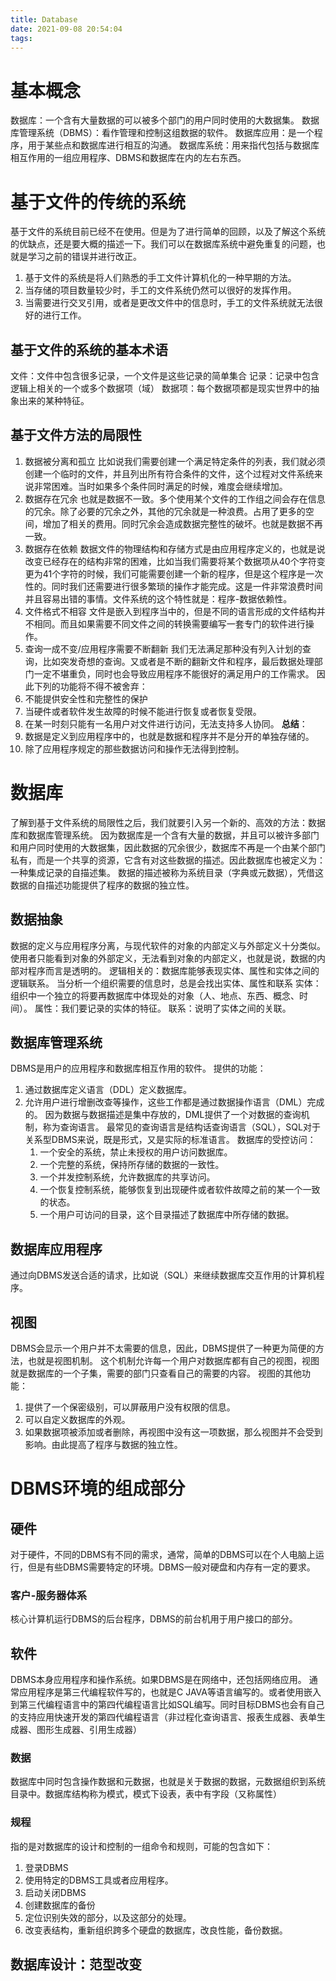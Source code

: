 ```yaml
---
title: Database
date: 2021-09-08 20:54:04
tags:
---
```

# 基本概念
数据库：一个含有大量数据的可以被多个部门的用户同时使用的大数据集。
数据库管理系统（DBMS）：看作管理和控制这组数据的软件。
数据库应用：是一个程序，用于某些点和数据库进行相互的沟通。
数据库系统：用来指代包括与数据库相互作用的一组应用程序、DBMS和数据库在内的左右东西。
# 基于文件的传统的系统
基于文件的系统目前已经不在使用。但是为了进行简单的回顾，以及了解这个系统的优缺点，还是要大概的描述一下。我们可以在数据库系统中避免重复的问题，也就是学习之前的错误并进行改正。
1. 基于文件的系统是将人们熟悉的手工文件计算机化的一种早期的方法。
2. 当存储的项目数量较少时，手工的文件系统仍然可以很好的发挥作用。
3. 当需要进行交叉引用，或者是更改文件中的信息时，手工的文件系统就无法很好的进行工作。
## 基于文件的系统的基本术语
文件：文件中包含很多记录，一个文件是这些记录的简单集合
记录：记录中包含逻辑上相关的一个或多个数据项（域）
数据项：每个数据项都是现实世界中的抽象出来的某种特征。
## 基于文件方法的局限性
1. 数据被分离和孤立
比如说我们需要创建一个满足特定条件的列表，我们就必须创建一个临时的文件，并且列出所有符合条件的文件，这个过程对文件系统来说非常困难。当时如果多个条件同时满足的时候，难度会继续增加。
2. 数据存在冗余
也就是数据不一致。多个使用某个文件的工作组之间会存在信息的冗余。除了必要的冗余之外，其他的冗余就是一种浪费。占用了更多的空间，增加了相关的费用。同时冗余会造成数据完整性的破坏。也就是数据不再一致。
3. 数据存在依赖
数据文件的物理结构和存储方式是由应用程序定义的，也就是说改变已经存在的结构非常的困难，比如当我们需要将某个数据项从40个字符变更为41个字符的时候，我们可能需要创建一个新的程序，但是这个程序是一次性的。同时我们还需要进行很多繁琐的操作才能完成。这是一件非常浪费时间并且容易出错的事情。文件系统的这个特性就是：程序-数据依赖性。
4. 文件格式不相容
文件是嵌入到程序当中的，但是不同的语言形成的文件结构并不相同。而且如果需要不同文件之间的转换需要编写一套专门的软件进行操作。
5. 查询一成不变/应用程序需要不断翻新
我们无法满足那种没有列入计划的查询，比如突发奇想的查询。又或者是不断的翻新文件和程序，最后数据处理部门一定不堪重负，同时也会导致应用程序不能很好的满足用户的工作需求。
因此下列的功能将不得不被舍弃：
  1. 不能提供安全性和完整性的保护
  2. 当硬件或者软件发生故障的时候不能进行恢复或者恢复受限。
  3. 在某一时刻只能有一名用户对文件进行访问，无法支持多人协同。
**总结**：
1. 数据是定义到应用程序中的，也就是数据和程序并不是分开的单独存储的。
2. 除了应用程序规定的那些数据访问和操作无法得到控制。
# 数据库
了解到基于文件系统的局限性之后，我们就要引入另一个新的、高效的方法：数据库和数据库管理系统。
因为数据库是一个含有大量的数据，并且可以被许多部门和用户同时使用的大数据集，因此数据的冗余很少，数据库不再是一个由某个部门私有，而是一个共享的资源，它含有对这些数据的描述。因此数据库也被定义为：一种集成记录的自描述集。
数据的描述被称为系统目录（字典或元数据），凭借这数据的自描述功能提供了程序的数据的独立性。
## 数据抽象
数据的定义与应用程序分离，与现代软件的对象的内部定义与外部定义十分类似。使用者只能看到对象的外部定义，无法看到对象的内部定义，也就是说，数据的内部对程序而言是透明的。
逻辑相关的：数据库能够表现实体、属性和实体之间的逻辑联系。
当分析一个组织需要的信息时，总是会找出实体、属性和联系
实体：组织中一个独立的将要再数据库中体现处的对象（人、地点、东西、概念、时间）。
属性：我们要记录的实体的特征。
联系：说明了实体之间的关联。
## 数据库管理系统
DBMS是用户的应用程序和数据库相互作用的软件。
提供的功能：
1. 通过数据库定义语言（DDL）定义数据库。
2. 允许用户进行增删改查等操作，这些工作都是通过数据操作语言（DML）完成的。
	因为数据与数据描述是集中存放的，DML提供了一个对数据的查询机制，称为查询语言。
	最常见的查询语言是结构话查询语言（SQL），SQL对于关系型DBMS来说，既是形式，又是实际的标准语言。
	数据库的受控访问：
	1. 一个安全的系统，禁止未授权的用户访问数据库。
	2. 一个完整的系统，保持所存储的数据的一致性。
	3. 一个并发控制系统，允许数据库的共享访问。
	4. 一个恢复控制系统，能够恢复到出现硬件或者软件故障之前的某一个一致的状态。
	5. 一个用户可访问的目录，这个目录描述了数据库中所存储的数据。
## 数据库应用程序
通过向DBMS发送合适的请求，比如说（SQL）来继续数据库交互作用的计算机程序。
## 视图
DBMS会显示一个用户并不太需要的信息，因此，DBMS提供了一种更为简便的方法，也就是视图机制。
这个机制允许每一个用户对数据库都有自己的视图，视图就是数据库的一个子集，需要的部门只查看自己的需要的内容。
视图的其他功能：
1. 提供了一个保密级别，可以屏蔽用户没有权限的信息。
2. 可以自定义数据库的外观。
3. 如果数据项被添加或者删除，再视图中没有这一项数据，那么视图并不会受到影响。由此提高了程序与数据的独立性。
# DBMS环境的组成部分
## 硬件
对于硬件，不同的DBMS有不同的需求，通常，简单的DBMS可以在个人电脑上运行，但是有些DBMS需要特定的环境。DBMS一般对硬盘和内存有一定的要求。
### 客户-服务器体系
核心计算机运行DBMS的后台程序，DBMS的前台机用于用户接口的部分。
## 软件
DBMS本身应用程序和操作系统。如果DBMS是在网络中，还包括网络应用。
通常应用程序是第三代编程软件写的，也就是C JAVA等语言编写的。或者使用嵌入到第三代编程语言中的第四代编程语言比如SQL编写。同时目标DBMS也会有自己的支持应用快速开发的第四代编程语言（非过程化查询语言、报表生成器、表单生成器、图形生成器、引用生成器）
### 数据
数据库中同时包含操作数据和元数据，也就是关于数据的数据，元数据组织到系统目录中。数据库结构称为模式，模式下设表，表中有字段（又称属性）
### 规程
指的是对数据库的设计和控制的一组命令和规则，可能的包含如下：
1. 登录DBMS
2. 使用特定的DBMS工具或者应用程序。
3. 启动关闭DBMS
4. 创建数据库的备份
5. 定位识别失效的部分，以及这部分的处理。
6. 改变表结构，重新组织跨多个硬盘的数据库，改良性能，备份数据。
## 数据库设计：范型改变

